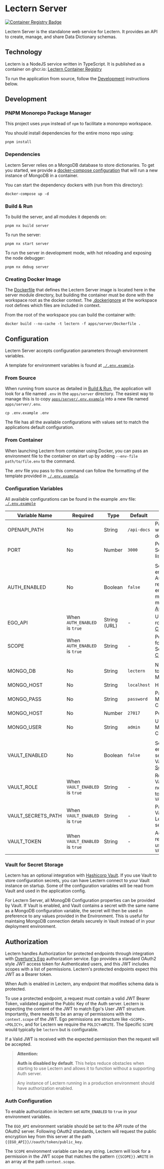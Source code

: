 # Lectern Server

[<img alt="Container Registry Badge" src="https://img.shields.io/badge/GCHR.io-overture--stack%2Flectern-blue?style=for-the-badge&color=blue&cacheSeconds=0" />](https://github.com/overture-stack/lectern/pkgs/container/lectern)

Lectern Server is the standalone web service for Lectern. It provides an API to create, manage, and share Data Dictionary schemas.

## Technology

Lectern is a NodeJS service written in TypeScript. It is published as a container on ghcr.io: [Lectern Container Registry](https://github.com/overture-stack/lectern/pkgs/container/lectern)

To run the application from source, follow the [Development](#development) instructions below.

## Development
### PNPM Monorepo Package Manager
This project uses `pnpm` instead of `npm` to facilitate a monorepo workspace.

You should install dependencies for the entire mono repo using:

```shell
pnpm install
```
### Dependencies

Lectern Server relies on a MongoDB database to store dictionaries. To get you started, we provide a [docker-compose configuration](./docker-compose.yaml) that will run a new instance of MongoDB in a container.

You can start the dependency dockers with (run from this directory):

```shell
docker-compose up -d
```
### Build & Run

To build the server, and all modules it depends on:

```shell
pnpm nx build server
```

To run the server:

```shell
pnpm nx start server
```

To run the server in development mode, with hot reloading and exposing the node debugger:

```shell
pnpm nx debug server
```

### Creating Docker Image

The [Dockerfile](./Dockerfile) that defines the Lectern Server image is located here in the server module directory, but building the container must be done with the workspace root as the docker context. The [.dockerignore](../../.dockerignore) at the workspace root defines which files are included in context.

From the root of the workspace you can build the container with:

```shell
docker build --no-cache -t lectern -f apps/server/Dockerfile .
```
## Configuration

Lectern Server accepts configuration parameters through environment variables.

A template for environment variables is found at [`./.env.example`](./.env.example).


### From Source

When running from source as detailed in [Build & Run](#build--run), the application will look for a file named `.env` in the `apps/server` directory. The easiest way to manage this is to copy [`apps/server/.env.example`](./.env.example) into a new file named `apps/server/.env`.

```shell
cp .env.example .env
```

The file has all the available configurations with values set to match the applications default configuration.

### From Container

When launching Lectern from container using Docker, you can pass an environment file to the container on start up by adding `--env-file path/to/file.env` to the command.

The .env file you pass to this command can follow the formatting of the template provided in [`./.env.example`](./.env.example).

### Configuration Variables

All available configurations can be found in the example .env file: [`./.env.example`](./.env.example)

| Variable Name      | Required                       | Type         | Default     | Description                                                                                                                                 |
| ------------------ | ------------------------------ | ------------ | ----------- | ------------------------------------------------------------------------------------------------------------------------------------------- |
| OPENAPI_PATH       | No                             | String       | `/api-docs` | Path to Swagger UI with API documentation.                                                                                                  |
| PORT               | No                             | Number       | `3000`      | Port Lectern Server API will listen to.                                                                                                     |
|                    |                                |              |             |                                                                                                                                             |
| AUTH_ENABLED       | No                             | Boolean      | `false`     | Set to `true` to enable Authorization restrictions on all endpoints that modify data. For more details see [Authorization](#authorization). |
| EGO_API            | When `AUTH_ENABLED` is `true`  | String (URL) | -           | URL to the EGO API root. See [Auth Configuration](#auth-configuration).                                                                     |
| SCOPE              | When `AUTH_ENABLED` is `true`  | String       | -           | Policy name to look for in JWT Scope. See [Auth Configuration](#auth-configuration).                                                        |
|                    |                                |              |             |                                                                                                                                             |
| MONGO_DB           | No                             | String       | `lectern`   | Name of Database to connect with in MongoDB                                                                                                 |
| MONGO_HOST         | No                             | String       | `localhost` | Host of MongoDB                                                                                                                             |
| MONGO_PASS         | No                             | String       | `password`  | Password used for MongoDB Connection                                                                                                        |
| MONGO_HOST         | No                             | Number       | `27017`     | Port of MongoDB                                                                                                                             |
| MONGO_USER         | No                             | String       | `admin`     | User name for MongoDB Connection                                                                                                            |
|                    |                                |              |             |                                                                                                                                             |
| VAULT_ENABLED      | No                             | Boolean      | `false`     | Set to true to enable reading secret values from Vault. See [Vault for Secret Storage](#vault-for-secret-storage).                          |
| VAULT_ROLE         | When `VAULT_ENABLED` is `true` | String       | -           | Role to use for Vault connection, needs permission to read from `VAULT_SECRETS_PATH`                                                        |
| VAULT_SECRETS_PATH | When `VAULT_ENABLED` is `true` | String       | -           | Path to location in Vault that holds Lectern relevant secrets                                                                               |
| VAULT_TOKEN        | When `VAULT_ENABLED` is `true` | String       | -           | Access Token to read from Vault using specified `VAULT_ROLE`                                                                                |

### Vault for Secret Storage

Lectern has an optional integration with [Hashicorp Vault](https://www.vaultproject.io/). If you use Vault to store configuration secrets, you can have Lectern connect to your Vault instance on startup. Some of the configuration variables will be read from Vault and used in the application config.

For Lectern Server, all MonogDB Configuration properties can be provided by Vault. If Vault is enabled, and Vault contains a secret with the same name as a MongoDB configuration variable, the secret will then be used in preference to any values provided in the Environment. This is useful for maintaing MongoDB connection details securely in Vault instead of in your deployment environment.

## Authorization

Lectern handles Authorization for protected endpoints through integration with [Overture's Ego](https://www.overture.bio/products/ego/) authorization service. Ego provides a standard OAuth2 style JWT access token for Authenticated users, and this JWT includes scopes with a list of permissions. Lectern's protected endpoints expect this JWT as a Bearer token.

When Auth is enabled in Lectern, any endpoint that modifies schema data is protected. 

To use a protected endpoint, a request must contain a valid JWT Bearer Token, validated against the Public Key of the Auth server. Lectern is expecting the content of the JWT to match Ego's User JWT structure. Importantly, there needs to be an array of permissions with the `context.scope` of the JWT. Ego permissions are structure like `<SCOPE>.<POLICY>`, and for Lectern we require the `POLICY=WRITE`. The Specific `SCOPE` would typically be `lectern` but is configurable.

If a Valid JWT is received with the expected permission then the request will be accepted.

> **Attention:**
> 
> **Auth is disabled by default**. This helps reduce obstacles when starting to use Lectern and allows it to function without a supporting Auth server.
>
> Any instance of Lectern running in a production environment should have authorization enabled.

### Auth Configuration

To enable authorization in lectern set `AUTH_ENABLED` to `true` in your environment variables.

The `EGO_API` environment variable should be set to the API route of the OAuth2 server. Following OAuth2 standards, Lectern will request the public encryption key from this server at the path `{{EGO_API}}//oauth/token/public_key`.

The `SCOPE` environment variable can be any string. Lectern will look for a permission in the JWT scope that matches the pattern `{{SCOPE}}.WRITE` in an array at the path `context.scope`.


